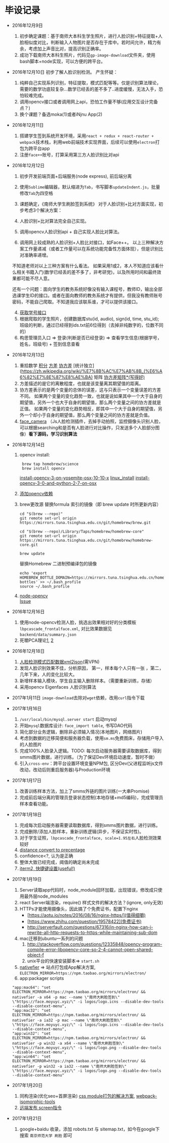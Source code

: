 # 毕设记录

- 2016年12月9日
	1. 初步确定课题：基于南师大本科生学生照片，进行人脸识别+特征提取+人脸相似度对比，判断输入人物图片是否存在于库中。若时间允许，精力有余，考虑加上声音比对，提高识别正确率。
	2. 成功下载南师大本科生照片，代码见`gp-image-download`文件夹，使用bash脚本+node实现，可以方便的跨平台。

- 2016年12月10日
	初步了解人脸识别检测。
	产生怀疑：
	1. 纯粹自己实现系列识别，特征提取，模式匹配等等。仅是识别算法理论，需要的数学功底较复杂...数学已经丢的差不多了..进度缓慢，无法入手，恐怕较难完成。
	2. 调用opencv接口或者调用网上api，恐怕工作量不够(应用交互设计完备点？)
	3. 换个课题？备选moka(1)或者iNjnu App(2)

- 2016年12月11日
	1. 搭建学生签到系统开发环境，采用`react + redux + react-router + webpack`技术栈，利用web前端技术实现界面，后续可以使用`electron`打包为跨平台app
	2. 注册`face++`账号，打算采用第三方人脸识别比对api
	
- 2016年12月12日
	1. 初步开发前端页面+后端服务(node express), 前后端分离
	2. 使用`Sublime`编辑器，默认缩进为`Tab`，书写脚本`updateIndent.js`，批量修改`Tab`为四空格
	
	3. 课题确定，《南师大学生刷脸签到系统》
	对于人脸识别+比对方面实现，初步考虑3个解决方案：
	1. 人脸识别+比对算法完全自己实现。
	2. 调用opencv人脸识别api + 自己实现人脸比对算法。
	3. 调用网上较成熟的人脸识别+人脸比对接口，如Face++。
	以上三种解决方案工作量递减（或者工作量可以在系统功能完备性方面体现），但是识别比对准确率递增。

	不知道老师对以上三种方案有什么看法。
	如果采用1或2，本人不知道应该看什么相关书籍入门(数学已经丢的差不多了，非考研党)，以及所用时间和最终效果都可能不尽人意。

	还有一个问题：面向学生的教务系统好像没有输入课程号，教师ID，输出全部选课学生ID的接口。或者在面向教师的教务系统才有提供，但我没有教师账号密码，不能自己爬取。不知道我应该联系谁，才可以提供该接口。
	
	4. [获取学号接口](http://urp.njnu.edu.cn/authorizeUsers.portal?start=0&limit=100&term=191301)
	5. 根据爬取的学生照片，创建数据库stu(id, audio), sign(id, time, stu_id); 班级的判断，通过已经得到ids.txt前6位得到（去掉非纯数字的，位数不同的）
	6. 构思管理员入口 => 登录(判断是否已经登录) => 查看学生信息(根据学号，姓名，班级号) + 签到信息查看 

- 2016年12月13日
	1. 重拾数学
		[积分](https://zh.wikipedia.org/wiki/%E7%A7%AF%E5%88%86)
		[方差](https://zh.wikipedia.org/wiki/%E6%96%B9%E5%B7%AE)
		[协方差](https://zh.wikipedia.org/wiki/%E5%8D%8F%E6%96%B9%E5%B7%AE)
		[统计独立](https://zh.wikipedia.org/wiki/%E7%8B%AC%E7%AB%8B_(%E6%A6%82%E7%8E%87%E8%AE%BA)
		矩阵
		[协方差矩阵*(写得好)](http://blog.csdn.net/itplus/article/details/11452743)
	2. 方差描述的是它的离散程度，也就是该变量离其期望值的距离。
	3. 协方差表示的是两个变量的总体的误差，这与只表示一个变量误差的方差不同。 如果两个变量的变化趋势一致，也就是说如果其中一个大于自身的期望值，另外一个也大于自身的期望值，那么两个变量之间的协方差就是正值。 如果两个变量的变化趋势相反，即其中一个大于自身的期望值，另外一个却小于自身的期望值，那么两个变量之间的协方差就是负值。
	4. [face_camera](https://trackingjs.com/bower/tracking.js/examples/face_camera.html) （Js人脸检测插件，去掉手动拍照，监控摄像头识别人脸，可以根据searching和是否有人脸进行对比操作，只发送多个人脸部分图像）**看下源码，学习识别算法**

- 2016年12月14日
	1. opencv install:  
	
			brew tap homebrew/science
			brew install opencv

		[install-opencv-3-on-yosemite-osx-10-10-x](https://www.learnopencv.com/install-opencv-3-on-yosemite-osx-10-10-x/)
		[linux_install](http://docs.opencv.org/2.4/doc/tutorials/introduction/linux_install/linux_install.html)
		[install-opencv-3-0-and-python-2-7-on-osx](http://www.pyimagesearch.com/2015/06/15/install-opencv-3-0-and-python-2-7-on-osx/)
	2. [添加opencv依赖](http://docs.opencv.org/2.4/doc/tutorials/introduction/linux_gcc_cmake/linux_gcc_cmake.html)
	3. brew更改源
		替换formula 索引的镜像（即 brew update 时所更新内容）
		```
		cd "$(brew --repo)"
		git remote set-url origin https://mirrors.tuna.tsinghua.edu.cn/git/homebrew/brew.git

		cd "$(brew --repo)/Library/Taps/homebrew/homebrew-core"
		git remote set-url origin https://mirrors.tuna.tsinghua.edu.cn/git/homebrew/homebrew-core.git

		brew update
		```
		替换Homebrew 二进制预编译包的镜像
		```
		echo 'export HOMEBREW_BOTTLE_DOMAIN=https://mirrors.tuna.tsinghua.edu.cn/homebrew-bottles' >> ~/.bash_profile
		source ~/.bash_profile
		```
	4. [node-opencv](https://github.com/peterbraden/node-opencv)  
		[Issue](https://github.com/peterbraden/node-opencv/issues/380#issuecomment-191492421)

- 2016年12月16日
	1. 使用node-opencv检测人脸，挑选出效果相对好的分类模板`lbpcascade_frontalface.xml`, 对比效果数据见`backend/data/summary.json`
	2. 死嚼PCA理论[1](http://blog.csdn.net/itplus/article/details/11451327), [2](http://blog.csdn.net/liulina603/article/details/7912950)

- 2016年12月18日
    1. [人脸检测模式匹配数据xml2json](http://www.freeformatter.com/xml-to-json-converter.html)(需VPN)
    2. 发现人脸识别效果不佳，分析原因， 第一，样本每个人只有一张 ，第二，几年下来，人的变化比较大。
    3. 新增样本输入模块，学生自主输入删除样本。（需要重新训练，存储）
    4. 采用opencv Eigenfaces 人脸识别算法
- 2017年1月11日
	`image-download`去除对`wget`依赖，改用`curl`指令下载

- 2017年1月16日
	1. `/usr/local/bin/mysql.server start` 启动mysql
	2. 开始`mysql`数据库设计: `face_import table`, 书写DAO代码
	3. 简化部分业务逻辑，删除非必须输入情况(本地图片，网络图片)
	4. 考虑到数据的迁移简便和服务器负载，使用`sm.ms`免费图床，存储用户导入的人脸图片
	5. 完成100%人脸录入逻辑。TODO: 每次启动服务器需要读取数据库，得到smms图片数据，进行训练。（为了保证Dev环境启动速度，暂时不做）
	6. 引入`cross-env`：跨平台设置环境变量NPM包, 区分Dev(父进程监听js文件改动，改动后则重启服务器)与Production环境
- 2017年1月17日
	1. 改善训练样本方法，加上了smms外链的图片训练(一大串Promise)
	2. 完成前后端分离的管理员登录状态控制(本地存储+md5编码)，完成管理员样本查看功能。
- 2017年1月18日
	1. 完成每次启动服务器需要读取数据库，得到smms图片数据，进行训练。
	2. 完成删除/添加人脸样本，重新训练逻辑(异步，不保证实时性)。
	3. 对于学生证照，`lbpcascade_frontalface, scale=1.95左右`人脸检测效果较好
	4. [distance convert to precentage](http://stackoverflow.com/questions/13652778/what-is-confidence-in-opencvs-facerecognizer)
	5. confidence<?, 认为是正确
	6. 整体大致已经完成，阈值的确定尚未完成
	7. [iterm2, 快捷键设置(useful!)](https://coderwall.com/p/h6yfda/use-and-to-jump-forwards-backwards-words-in-iterm-2-on-os-x)
- 2017年1月19日
	1. Server读取app代码时，node_module回环加载，出现错误，修改成只使用最外层node_modules
	2. react Server端渲染，require() 样式文件的解决方法？(ignore, only无效)
	3. HTTPs才能使用摄像头，因此搞了个免费证书，配置下nginx
		- [https://aotu.io/notes/2016/08/16/nginx-https/](值得细嚼)
		- [https://www.zhihu.com/question/19578422](免费证书)
		- http://serverfault.com/questions/67316/in-nginx-how-can-i-rewrite-all-http-requests-to-https-while-maintaining-sub-dom
	4. mac迁移到ubuntu一系列的问题
		1. http://stackoverflow.com/questions/12335848/opencv-program-compile-error-libopencv-core-so-2-4-cannot-open-shared-object-f
		2. unix平台的快速安装脚本=> `start.sh`
	5. [nativefier](https://github.com/jiahaog/nativefier) => 站点打包成App解决方案, `ELECTRON_MIRROR=https://npm.taobao.org/mirrors/electron/`
	6. app:packager scripts
	```
	"app:mac64": "set ELECTRON_MIRROR=https://npm.taobao.org/mirrors/electron/ && nativefier -a x64 -p mac --name \"南师大刷脸签到\" \"https://face.moyuyc.xyz/\" -i logos/logo.icns --disable-dev-tools --disable-context-menu",
	"app:mac32": "set ELECTRON_MIRROR=https://npm.taobao.org/mirrors/electron/ && nativefier -a ia32 -p mac --name \"南师大刷脸签到\" \"https://face.moyuyc.xyz/\" -i logos/logo.icns --disable-dev-tools --disable-context-menu",
    "app:win32": "set ELECTRON_MIRROR=https://npm.taobao.org/mirrors/electron/ && nativefier -p win32 -a x64 --name \"南师大刷脸签到\" \"https://face.moyuyc.xyz/\" -i logos/logo.png --disable-dev-tools --disable-context-menu",
    "app:win64": "set ELECTRON_MIRROR=https://npm.taobao.org/mirrors/electron/ && nativefier -p win32 -a ia32 --name \"南师大刷脸签到\" \"https://face.moyuyc.xyz/\" -i logos/logo.png --disable-dev-tools --disable-context-menu"
	```

- 2017年1月20日
	1. 同构渲染(优化seo+首屏渲染) [css module打包的解决方案](http://www.aliued.com/?p=3077), [webpack-isomorphic-tools](https://github.com/halt-hammerzeit/webpack-isomorphic-tools)
	2. [远端发布 screen指令](https://github.com/chenzhiwei/linux/tree/master/screen)

- 2017年1月21日
	1. google+baidu 收录，添加 robots.txt 与 sitemap.txt，如今在google下搜索 `南京师范大学 刷脸` 即可
